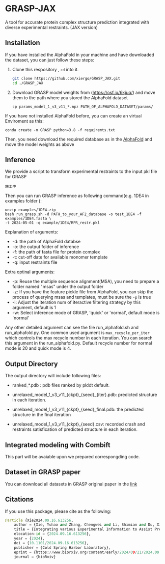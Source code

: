 # GRASP-JAX

A tool for accurate protein complex structure prediction integrated with diverse experimental restraints. (JAX version)

## Installation

If you have installed the AlphaFold in your machine and have downloaded the dataset, you can just follow these steps:

1. Clone this respository , `cd` into it.

   ```bash
   git clone https://github.com/xiergo/GRASP_JAX.git
   cd ./GRASP_JAX
   ```

1. Download GRASP model weights from (https://osf.io/6kjuq/) and move them to the path where you stored the AlphaFold dataset

    ```
    cp params_model_1_v3_v11_*.npz PATH_OF_ALPHAFOLD_DATASET/params/
    ```
If you have not installed AlphaFold before, you can create an virtual Enviroment as this:

   ```
   conda create -n GRASP python=3.8 -f requiremts.txt
   ```

Then, you need download the required database as in the [AlphaFold](https://github.com/google-deepmind/alphafold) and move the model weights as above

## Inference

We provide a script to transform experimental restraints to the input pkl file for GRASP

   ```
   施工中
   ```

Then you can run GRASP inference as following command(e.g. 1DE4 in examples folder ):

   ```
   unzip examples/1DE4.zip  
   bash run_grasp.sh -d PATH_to_your_AF2_database -o test_1DE4 -f examples/1DE4.fasta \
   -t 2024-05-01 -q example/1DE4/RPR_restr.pkl
   ```
Explanation of arguments:

   * -d:  the path of AlphaFold databse
   * -o:  the output folder of inference
   * -f:  the path of fasta file for protein complex
   * -t:  cut-off date for avaliable monomer template
   * -q:  input restraints file

Extra optinal arguments:

   * -p:  Reuse the multiple sequence alignment(MSA), you need to prepare a folder named "msas" under the output folder
   * -z:  If you have the feature pickle file from AlphaFold, you can skip the process of querying msas and templates, must be sure the `-p` is true
   * -i:  Adjust the iteration num of iteractive filtering strategy by this argument, default is 1
   * -w:  Select inference mode of GRASP, 'quick' or 'normal', default mode is 'normal' 

Any other detailed argument can see the file run_alphafold.sh and run_alphafold.py. One common used argument is `max_recycle_per_iter` which
controls the max recycle number in each iteration. You can search this argument in the run_alphafold.py. Default recycle number for normal mode 
is 20 and quick mode is 4.

## Output Directory

   The output directory will include following files:

   * ranked_*.pdb : pdb files ranked by plddt default.
   
   * unrelaxed_model_1_v3_v11_{ckpt}\_{seed}_{iter}.pdb: predicted structure in each iteration.

   * unrelaxed_model_1_v3_v11_{ckpt}\_{seed}_final.pdb: the predicted structure in the final iteration
     
   * unrelaxed_model_1_v3_v11_{ckpt}\_{seed}.csv: recorded crash and restraints satisfication of predicted structure in each iteration.

## Integrated modeling with Combift

   This part will be avaiable upon we prepared correspongding code.

## Dataset in GRASP paper

  You can download all datasets in GRASP original paper in the [link](https://osf.io/6kjuq/)







































## Citations
If you use this package, please cite as the following:
```python
@article {Xie2024.09.16.613256,
	author = {Xie, Yuhao and Zhang, Chengwei and Li, Shimian and Du, Xinyu and Wang, Min and Hu, Yingtong and Liu, Sirui and Gao, Yi Qin},
	title = {Integrating various Experimental Information to Assist Protein Complex Structure Prediction by GRASP},
	elocation-id = {2024.09.16.613256},
	year = {2024},
	doi = {10.1101/2024.09.16.613256},
	publisher = {Cold Spring Harbor Laboratory},
	eprint = {https://www.biorxiv.org/content/early/2024/09/21/2024.09.16.613256.full.pdf},
	journal = {bioRxiv}


